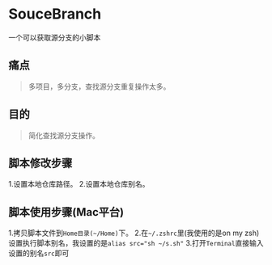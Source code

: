 # SouceBranch
一个可以获取源分支的小脚本

## 痛点

> 多项目，多分支，查找源分支重复操作太多。

## 目的

> 简化查找源分支操作。

## 脚本修改步骤

1.设置本地仓库路径。
2.设置本地仓库别名。

## 脚本使用步骤(Mac平台)

1.拷贝脚本文件到`Home目录(~/Home)`下。
2.在`~/.zshrc`里(我使用的是on my zsh)设置执行脚本别名，我设置的是```alias src="sh ~/s.sh"```
3.打开`Terminal`直接输入设置的别名`src`即可
